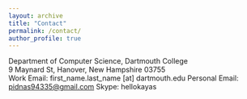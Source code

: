```yaml
---
layout: archive
title: "Contact"
permalink: /contact/
author_profile: true
---
```

Department of Computer Science, Dartmouth College<br>
9 Maynard St, Hanover, New Hampshire 03755<br>
Work Email: first_name.last_name [at] dartmouth.edu
Personal Email: pidnas94335@gmail.com
Skype: hellokayas
